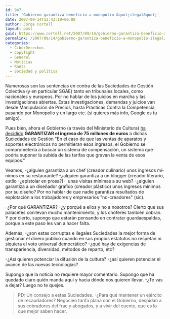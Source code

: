 ```yaml
---
id: 947
title: 'Gobierno garantiza beneficio a monopolio &quot;ilegal&quot;'
date: 2007-09-14T12:43:19+00:00
author: Jorge Cortell
layout: post
guid: https://www.cortell.net/2007/09/14/gobierno-garantiza-beneficio-a-monopolio-ilegal/
permalink: /2007/09/14/gobierno-garantiza-beneficio-a-monopolio-ilegal/
categories:
  - CiberDerechos
  - Copyfight
  - General
  - Noticias
  - Rants
  - Sociedad y polí­tica
---
```

Numerosas son las sentencias en contra de las Suciedades de Gestión Colectiva (y en particular SGAE) tanto en tribunales locales, como nacionales y europeos. Por no hablar de los juicios en marcha y las investigaciones abiertas. Estas investigaciones, demandas y juicios van desde Manipulación de Precios, hasta Prácticas Contra la Competencia, pasando por Monopolio y un largo etc. (si quieres más info, Google es tu amigo).

Pues bien, ahora el Gobierno (a través del Ministerio de Cultura) <a target="_blank" title="Noticia cadena Ser" href="https://www.cadenaser.com/cultura/articulo/gobierno-garantizara-cobro-75-millones/csrcsrpor/20070913csrcsrcul_1/Tes">ha decidido</a> **GARANTIZAR el ingreso de 75 millones de euros** a dichas Suciedades de Gestión "En el caso de que las ventas de aparatos y soportes electrónicos no permitieran esos ingresos, el Gobierno se comprometerí­a a buscar un sistema de compensación, un sistema que podrí­a suponer la subida de las tarifas que gravan la venta de esos equipos."

Veamos, -¿alguien garantiza a un chef (creador culinario) unos ingresos mí­nimos en su restaurante? -¿alguien garantiza a un blogger (creador literario, estilo -¿epistolar en prosa?)-  unas visitas mí­nimas a su web? -¿alguien garantiza a un diseñador gráfico (creador plástico) unos ingresos mí­nimos por su diseño? Por no hablar de que nadie garantiza resultados de explotación a los trabajadores y empresarios "no-creadores" (sic).

-¿Por qué GARANTIZAR? -¿y porqué a ellos y no a nosotros? Cierto que sus palacetes conllevan mucho mantenimiento, y los chóferes también cobran. Y por cierto, supongo que estarán pensando en contratar guardaespaldas, porque a este paso les van a hacer falta.
  
Además, -¿son estas corruptas e ilegales Suciedades la mejor forma de gestionar el dinero público cuando en sus propios estatutos no respetan ni siquiera el voto universal democrático? -¿qué hay de exigencias de transpariencia, diversidad, métodos de reparto, etc?
  
-¿Así­ quieren potenciar la difusión de la cultura? -¿así­ quieren potenciar el avance de las nuevas tecnologí­as?

Supongo que la noticia no requiere mayor comentario. Supongo que ha quedado claro quién manda aquí­ y hacia dónde nos quieren llevar. -¿Te vas a dejar? Luego no te quejes.

> PD: Un consejo a estas Suciedades. -¿Para qué mantener un ejército de recaudadores? Negocien tarifa plana con el Gobierno, despidan a sus cobradores del frac y abogados, y a vivir del cuento, que es lo que mejor saben hacer.